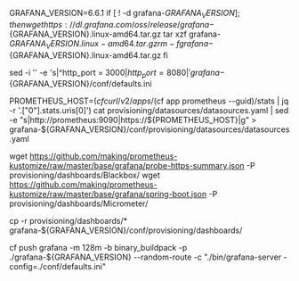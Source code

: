 GRAFANA_VERSION=6.6.1
if [ ! -d grafana-${GRAFANA_VERSION} ];then
    wget https://dl.grafana.com/oss/release/grafana-${GRAFANA_VERSION}.linux-amd64.tar.gz
    tar xzf grafana-${GRAFANA_VERSION}.linux-amd64.tar.gz 
    rm -f grafana-${GRAFANA_VERSION}.linux-amd64.tar.gz 
fi

sed -i '' -e 's|^http_port = 3000$|http_port = 8080|' grafana-${GRAFANA_VERSION}/conf/defaults.ini

PROMETHEUS_HOST=$(cf curl /v2/apps/$(cf app prometheus --guid)/stats | jq -r '.["0"].stats.uris[0]')
cat provisioning/datasources/datasources.yaml | sed -e "s|http://prometheus:9090|https://${PROMETHEUS_HOST}|g" > grafana-${GRAFANA_VERSION}/conf/provisioning/datasources/datasources.yaml

wget https://github.com/making/prometheus-kustomize/raw/master/base/grafana/probe-https-summary.json -P provisioning/dashboards/Blackbox/
wget https://github.com/making/prometheus-kustomize/raw/master/base/grafana/spring-boot.json -P provisioning/dashboards/Micrometer/

cp -r provisioning/dashboards/* grafana-${GRAFANA_VERSION}/conf/provisioning/dashboards/

cf push grafana -m 128m -b binary_buildpack -p ./grafana-${GRAFANA_VERSION} --random-route -c "./bin/grafana-server -config=./conf/defaults.ini"